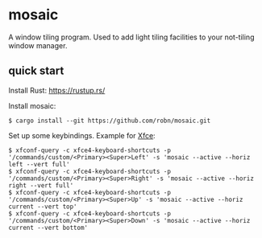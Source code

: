 # mosaic

A window tiling program. Used to add light tiling facilities to your not-tiling window manager.

## quick start

Install Rust: https://rustup.rs/

Install mosaic:

```
$ cargo install --git https://github.com/robn/mosaic.git
```

Set up some keybindings. Example for [Xfce](https://xfce.org/):

```
$ xfconf-query -c xfce4-keyboard-shortcuts -p '/commands/custom/<Primary><Super>Left' -s 'mosaic --active --horiz left --vert full'
$ xfconf-query -c xfce4-keyboard-shortcuts -p '/commands/custom/<Primary><Super>Right' -s 'mosaic --active --horiz right --vert full'
$ xfconf-query -c xfce4-keyboard-shortcuts -p '/commands/custom/<Primary><Super>Up' -s 'mosaic --active --horiz current --vert top'
$ xfconf-query -c xfce4-keyboard-shortcuts -p '/commands/custom/<Primary><Super>Down' -s 'mosaic --active --horiz current --vert bottom'
```
